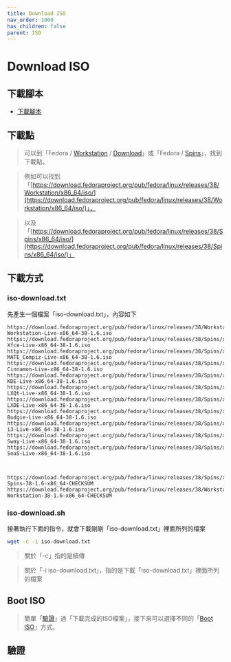 ```yaml
---
title: Download ISO
nav_order: 1000
has_children: false
parent: ISO
---
```



# Download ISO






## 下載腳本

* [下載腳本](https://github.com/samwhelp/fedora-adjustment/blob/main/core/iso/boot-iso/boot-iso-by-grub/demo-boot-fedora-38-iso/iso-download.sh)


## 下載點

> 可以到「Fedora / [Workstation](https://getfedora.org/en/workstation/) / [Download](https://getfedora.org/en/workstation/download/)」或「Fedora / [Spins](https://spins.fedoraproject.org/)」，找到下載點。

> 例如可以找到「[https://download.fedoraproject.org/pub/fedora/linux/releases/38/Workstation/x86_64/iso/](https://download.fedoraproject.org/pub/fedora/linux/releases/38/Workstation/x86_64/iso/)」，

> 以及「[https://download.fedoraproject.org/pub/fedora/linux/releases/38/Spins/x86_64/iso/](https://download.fedoraproject.org/pub/fedora/linux/releases/38/Spins/x86_64/iso/)」




## 下載方式

### iso-download.txt

先產生一個檔案「iso-download.txt」，內容如下

```
https://download.fedoraproject.org/pub/fedora/linux/releases/38/Workstation/x86_64/iso/Fedora-Workstation-Live-x86_64-38-1.6.iso
https://download.fedoraproject.org/pub/fedora/linux/releases/38/Spins/x86_64/iso/Fedora-Xfce-Live-x86_64-38-1.6.iso
https://download.fedoraproject.org/pub/fedora/linux/releases/38/Spins/x86_64/iso/Fedora-MATE_Compiz-Live-x86_64-38-1.6.iso
https://download.fedoraproject.org/pub/fedora/linux/releases/38/Spins/x86_64/iso/Fedora-Cinnamon-Live-x86_64-38-1.6.iso
https://download.fedoraproject.org/pub/fedora/linux/releases/38/Spins/x86_64/iso/Fedora-KDE-Live-x86_64-38-1.6.iso
https://download.fedoraproject.org/pub/fedora/linux/releases/38/Spins/x86_64/iso/Fedora-LXQt-Live-x86_64-38-1.6.iso
https://download.fedoraproject.org/pub/fedora/linux/releases/38/Spins/x86_64/iso/Fedora-LXDE-Live-x86_64-38-1.6.iso
https://download.fedoraproject.org/pub/fedora/linux/releases/38/Spins/x86_64/iso/Fedora-Budgie-Live-x86_64-38-1.6.iso
https://download.fedoraproject.org/pub/fedora/linux/releases/38/Spins/x86_64/iso/Fedora-i3-Live-x86_64-38-1.6.iso
https://download.fedoraproject.org/pub/fedora/linux/releases/38/Spins/x86_64/iso/Fedora-Sway-Live-x86_64-38-1.6.iso
https://download.fedoraproject.org/pub/fedora/linux/releases/38/Spins/x86_64/iso/Fedora-SoaS-Live-x86_64-38-1.6.iso



https://download.fedoraproject.org/pub/fedora/linux/releases/38/Spins/x86_64/iso/Fedora-Spins-38-1.6-x86_64-CHECKSUM
https://download.fedoraproject.org/pub/fedora/linux/releases/38/Workstation/x86_64/iso/Fedora-Workstation-38-1.6-x86_64-CHECKSUM
```

### iso-download.sh

接著執行下面的指令，就會下載剛剛「iso-download.txt」裡面所列的檔案

``` sh
wget -c -i iso-download.txt
```

> 關於「-c」指的是續傳

> 關於「-i iso-download.txt」，指的是下載「iso-download.txt」裡面所列的檔案


## Boot ISO

> 簡單「[驗證](#驗證)」過「下載完成的ISO檔案」，接下來可以選擇不同的「[Boot ISO](https://samwhelp.github.io/note-about-fedora/read/core/iso/boot-iso.html)」方式。



## 驗證

